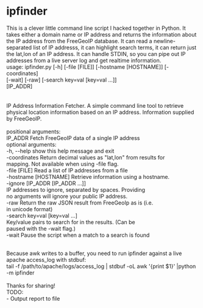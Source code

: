 # ipfinder

This is a clever little command line script I hacked together in Python. It takes either a domain name or IP address and returns the information about the IP address from the FreeGeoIP database. It can read a newline-separated list of IP addresss, it can highlight search terms, it can return just the lat,lon of an IP address. It can handle STDIN, so you can pipe out IP addresses from a live server log and get realtime information.
<br>
usage: ipfinder.py [-h] [-file [FILE]] [-hostname [HOSTNAME]] [-coordinates]<br>
                   [-wait] [-raw] [-search key=val [key=val ...]]<br>
                   [IP_ADDR]<br>
<br><br>
IP Address Information Fetcher. A simple command line tool to retrieve
physical location information based on an IP address. Information supplied by
FreeGeoIP.
<br><br>
positional arguments:<br>
  IP_ADDR               Fetch FreeGeoIP data of a single IP address
<br>
optional arguments:<br>
  -h, --help            show this help message and exit<br>
  -coordinates          Return decimal values as "lat,lon" from results for<br>
                        mapping. Not available when using -file flag.<br>
  -file [FILE]          Read a list of IP addresses from a file<br>
  -hostname [HOSTNAME]  Retrieve information using a hostname.<br>
  -ignore [IP_ADDR [IP_ADDR ...]]<br>
                        IP addresses to ignore, separated by spaces. Providing<br>
                        no arguments will ignore your public IP address.<br>
  -raw                  Return the raw JSON result from FreeGeoIp as is (i.e.<br>
                        in unicode format)<br>
  -search key=val [key=val ...]<br>
                        Key/value pairs to search for in the results. (Can be<br>
                        paused with the -wait flag.)<br>
  -wait                 Pause the script when a match to a search is found<br>

<br>
Because awk writes to a buffer, you need to run ipfinder against a live apache access_log with stdbuf:<br>
tail -f /path/to/apache/logs/access_log | stdbuf -oL awk '{print $1}' |python -m ipfinder<br>
<br>
Thanks for sharing!
<br>
TODO:<br>
- Output report to file
